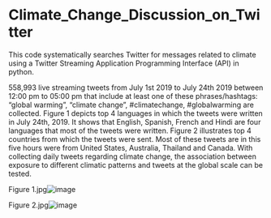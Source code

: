 # Climate_Change_Discussion_on_Twitter

This code systematically searches Twitter for messages related to climate using a Twitter Streaming Application Programming Interface (API) in python. 

558,993 live streaming tweets from July 1st 2019 to July 24th 2019 between 12:00 pm to 05:00 pm that include at least one of these phrases/hashtags: “global warming”, “climate change”, #climatechange, #globalwarming are collected. Figure 1 depicts top 4 languages in which the tweets were written in July 24th, 2019. It shows that English, Spanish, French and Hindi are four languages that most of the tweets were written. Figure 2 illustrates top 4 countries from which the tweets were sent. Most of these tweets are in this five hours were from United States, Australia, Thailand and Canada. With collecting daily tweets regarding climate change, the association between exposure to different climatic patterns and tweets at the global scale can be tested.

Figure 1.jpg![image](https://user-images.githubusercontent.com/43420592/117394607-6f5b2780-aec4-11eb-803e-3026080adda6.png)

Figure 2.jpg![image](https://user-images.githubusercontent.com/43420592/117394669-8bf75f80-aec4-11eb-983e-71056f489f03.png)
